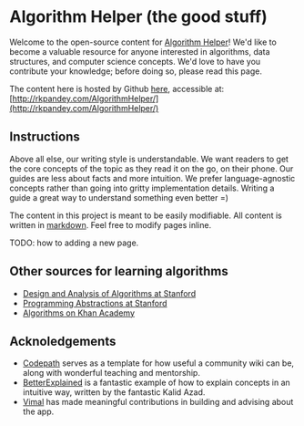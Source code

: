 # Algorithm Helper (the good stuff)

Welcome to the open-source content for [Algorithm Helper](https://play.google.com/store/apps/details?id=edu.stanford.algorithms)! We'd like to become a valuable resource for anyone interested in algorithms, data structures, and computer science concepts. We'd love to have you contribute your knowledge; before doing so, please read this page.

The content here is hosted by Github [here](https://github.com/rpandey1234/AlgorithmHelper), accessible at: [http://rkpandey.com/AlgorithmHelper/](http://rkpandey.com/AlgorithmHelper/)

## Instructions

Above all else, our writing style is understandable. We want readers to get the core concepts of the topic as they read it on the go, on their phone. Our guides are less about facts and more intuition. We prefer language-agnostic concepts rather than going into gritty implementation details. Writing a guide a great way to understand something even better =)

The content in this project is meant to be easily modifiable. All content is written in [markdown](https://guides.github.com/features/mastering-markdown/). Feel free to modify pages inline. 

TODO: how to adding a new page.

## Other sources for learning algorithms

- [Design and Analysis of Algorithms at Stanford](https://web.stanford.edu/class/archive/cs/cs161/cs161.1138/)
- [Programming Abstractions at Stanford](http://cs.stanford.edu/people/eroberts//CS106BX-Reader.pdf)
- [Algorithms on Khan Academy](https://www.khanacademy.org/computing/computer-science/algorithms)

## Acknoledgements

- [Codepath](http://codepath.com/) serves as a template for how useful a community wiki can be, along with wonderful teaching and mentorship. 
- [BetterExplained](https://betterexplained.com/) is a fantastic example of how to explain concepts in an intuitive way, written by the fantastic Kalid Azad. 
- [Vimal](http://www.vimalathithanr.com/) has made meaningful contributions in building and advising about the app. 
